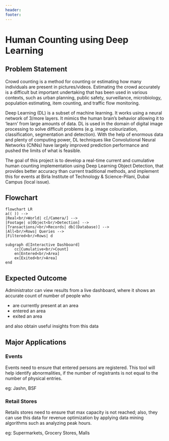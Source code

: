 ```yaml
---
header: 
footer: 
---
```


# Human Counting using Deep Learning

## Problem Statement

Crowd counting is a method for counting or estimating how many individuals are present in pictures/videos. Estimating the crowd accurately is a difficult but important undertaking that has been used in various contexts, such as urban planning, public safety, surveillance, microbiology, population estimating, item counting, and traffic flow monitoring.

Deep Learning (DL) is a subset of machine learning. It works using a neural network of 3/more layers. It mimics the human brain’s behavior allowing it to ‘learn’ from large amounts of data. DL is used in the domain of digital image processing to solve difficult problems (e.g. image colourization, classification, segmentation and detection). With the help of enormous data and plenty of computing power, DL techniques like Convolutional Neural Networks (CNNs) have largely improved prediction performance and pushed the limits of what is feasible.

The goal of this project is to develop a real-time current and cumulative human counting implementation using Deep Learning Object Detection, that provides better accuracy than current traditional methods, and implement this for events at Birla Institute of Technology & Science-Pilani, Dubai Campus (local issue).

## Flowchart

```mermaid
flowchart LR
a(( )) -->
|Real<br/>World| c[/Camera/] -->
|Footage| o[Object<br/>Detection] -->
|Transactions/<br/>Records| db[(Database)] -->
|All<br/>Rows| Queries -->
|Filtered<br/>Rows| d

subgraph d[Interactive Dashboard]
	cc[Cumulative<br/>Count]
	en[Entered<br/>Area]
	ex[Exited<br/>Area]
end
```

## Expected Outcome

Administrator can view results from a live dashboard, where it shows an accurate count of number of people who

- are currently present at an area
- entered an area
- exited an area

and also obtain useful insights from this data

## Major Applications

### Events

Events need to ensure that entered persons are registered. This tool will help identify abnormalities, if the number of registrants is not equal to the number of physical entries.

eg: Jashn, BSF

### Retail Stores

Retails stores need to ensure that max capacity is not reached; also, they can use this data for revenue optimization by applying data mining algorithms such as analyzing peak hours.

eg: Supermarkets, Grocery Stores, Malls